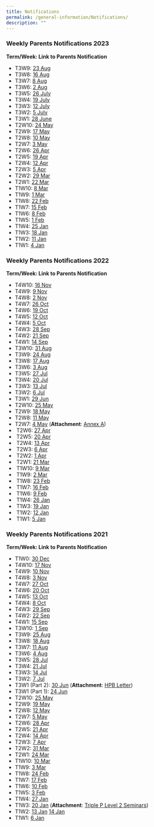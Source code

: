 ```yaml
---
title: Notifications
permalink: /general-information/Notifications/
description: ""
---
```

### Weekly Parents Notifications 2023

<b>Term/Week: Link to Parents Notification</b>

* T3W9: [23 Aug](/files/Notifications/2023/t3w9%20parents%20notification%20(23%20aug%202023).pdf)
* T3W8: [16 Aug](/files/Notifications/2023/t3w8%20parents%20notification%20(16%20aug%202023).pdf)
* T3W7: [8 Aug](/files/Notifications/2023/t3w7%20parents%20notification%20(8%20aug%202023).pdf)
* T3W6: [2 Aug](/files/Notifications/2023/t3w6%20parents%20notification%20(2%20aug%202023).pdf)
* T3W5: [26 July](/files/Notifications/2023/t3w5%20parents%20notification%20(26%20jul%202023).pdf)
* T3W4: [19 July](/files/Notifications/2023/t3w4%20parents%20notification%20(19%20jul%202023).pdf)
* T3W3: [12 July](/files/Notifications/2023/t3w3%20parents%20notification%20(12%20jul%202023).pdf)
* T3W2: [5 July](/files/Notifications/2023/t3w2%20parents%20notification%20(5%20jul%202023).pdf)
* T3W1: [28 June](/files/Notifications/2023/t3w1%20parents%20notification%20(28%20jun%202023).pdf)
* T2W10: [24 May](/files/Notifications/2023/t2w10%20parents%20notification%20(24%20may%202023).pdf)
* T2W9: [17 May](/files/Notifications/2023/t2w9%20parents%20notification%20(17%20may%202023).pdf)
* T2W8: [10 May](/files/Notifications/2023/t2w8%20parents%20notification%20(10%20may%202023).pdf)
* T2W7: [3 May](/files/Notifications/2023/t2w7%20parents%20notification%20(3%20may%202023).pdf)
* T2W6: [26 Apr](/files/Notifications/2023/t2w6%20parents%20notification%20(26%20apr%202023).pdf)
* T2W5: [19 Apr](/files/Notifications/2023/t2w5%20parents%20notification%20(19%20apr%202023).pdf)
* T2W4: [12 Apr](/files/Notifications/2023/t2w4%20parents%20notification%20(12%20apr%202023).pdf)
* T2W3: [5 Apr](/files/Notifications/2023/t2w3%20parents%20notification%20(5%20apr%202023).pdf)
* T2W2: [29 Mar](/files/Notifications/2023/T2W2%20Parents%20Notification%20(29%20Mar%202023).pdf)
* T2W1: [22 Mar](/files/Notifications/2023/T2W1%20Parents%20Notification%20(22%20Mar%202023).pdf)
* T1W10: [8 Mar](/files/Notifications/2023/T1W10%20Parents%20Notification%20(8%20Mar%202023).pdf)
* T1W9: [1 Mar](/files/Notifications/2023/T1W9%20Parents%20Notification%20(1%20Mar%202023).pdf)
* T1W8: [22 Feb](/files/Notifications/2023/T1W8%20Parents%20Notification%20(22%20Feb%202023).pdf)
* T1W7: [15 Feb](/files/Notifications/2023/T1W7%20Parents%20Notification%20(15%20Feb%202023).pdf)
* T1W6: [8 Feb](/files/Notifications/2023/T1W6%20Parents%20Notification%20(8%20Feb%202023).pdf)
* T1W5: [1 Feb](/files/Notifications/2023/T1W5%20Parents%20Notification%20(1%20Feb%202023).pdf)
* T1W4: [25 Jan](/files/Notifications/2023/T1W4%20Parents%20Notification%20(25%20Jan%202023).pdf)
* T1W3: [18 Jan](/files/Notifications/2023/T1W3%20Parents%20Notification%20(18%20Jan%202023).pdf)
* T1W2: [11 Jan](/files/Notifications/2023/T1W2%20Parents%20Notification%20(11%20Jan%202023).pdf)
* T1W1: [4 Jan](/files/Notifications/2023/T1W1%20Parents%20Notification%20(4%20Jan%202023).pdf)

### Weekly Parents Notifications 2022

<b>Term/Week: Link to Parents Notification</b>

* T4W10: [16 Nov](/files/Notifications/2022/T4W10%20Parents%20Notification%20(16%20Nov%202022).pdf)
* T4W9: [9 Nov](/files/Notifications/2022/T4W9%20Parents%20Notification%20(9%20Nov%202022).pdf)
* T4W8: [2 Nov](/files/Notifications/2022/T4W8%20Parents%20Notification%20(2%20Nov%202022).pdf)
* T4W7: [26 Oct](/files/Notifications/2022/T4W7%20Parents%20Notification%20(26%20Oct%202022).pdf)
* T4W6: [19 Oct](/files/Notifications/2022/T4W6%20Parents%20Notification%20(19%20Oct%202022).pdf)
* T4W5: [12 Oct](/files/Notifications/2022/T4W5%20Parents%20Notification%20(12%20Oct%202022).pdf)
* T4W4: [5 Oct](/files/Notifications/2022/T4W4%20Parents%20Notification%20(5%20Oct%202022).pdf)
* T4W3: [28 Sep](/files/Notifications/2022/T4W3%20Parents%20Notification%20(28%20Sep%202022).pdf)
* T4W2: [21 Sep](/files/Notifications/2022/T4W2%20Parents%20Notification%20(21%20Sep%202022).pdf)
* T4W1: [14 Sep](/files/Notifications/2022/T4W1%20Parents%20Notification%20(14%20Sep%202022).pdf)
* T3W10: [31 Aug](/files/Notifications/2022/T3W10%20Parents%20Notification%20(31%20Aug%202022).pdf)
* T3W9: [24 Aug](/files/Notifications/2022/T3W9%20Parents%20Notification%20(24%20Aug%202022).pdf)
* T3W8: [17 Aug](/files/Notifications/2022/T3W8%20Parents%20Notification%20(17%20Aug%202022).pdf)
* T3W6: [3 Aug](/files/Notifications/2022/T3W6%20Parents%20Notification%20(3%20Aug%202022).pdf)
* T3W5: [27 Jul](/files/Notifications/2022/T3W5%20Parents%20Notification%20(27%20Jul%202022).pdf)
* T3W4: [20 Jul](/files/Notifications/2022/T3W4%20Parents%20Notification%20(20%20Jul%202022).pdf)
* T3W3: [13 Jul](/files/Notifications/2022/T3W3%20Parents%20Notification%20(13%20Jul%202022).pdf)
* T3W2: [6 Jul](/files/Notifications/2022/T3W2%20Parents%20Notification%20(6%20Jul%202022).pdf)
* T3W1: [29 Jun](/files/Notifications/2022/T3W1%20Parents%20Notification%20(29%20Jun%202022).pdf)
* T2W10: [25 May](/files/Notifications/2022/T2W10%20Parents%20Notification%20(25%20May%202022).pdf)
* T2W9: [18 May](/files/Notifications/2022/T2W9%20Parents%20Notification%20(18%20May%202022).pdf)
* T2W8: [11 May](/files/Notifications/2022/T2W8%20Parents%20Notification%20(11%20May%202022).pdf)
* T2W7: [4 May](/files/Notifications/2022/T2W7%20Parents%20Notification%20(4%20May%202022).pdf) (<b>Attachment</b>: [Annex A](/files/Notifications/2022/Guide%20for%20Parents%20on%20PG%20Mobile%20App%20(Meetings%20Feature)%20User%20Guide%20(April%202022).pdf))
* &nbsp;T2W6: [27 Apr](/files/Notifications/2022/T2W6%20Parents%20notification%20(27%20Apr%202022).pdf)
* &nbsp;T2W5: [20 Apr](/files/Notifications/2022/T2W5%20Parents%20notification%20(20%20Apr%202022).pdf)
* &nbsp;T2W4: [13 Apr](/files/Notifications/2022/T2W4%20Parents%20notification%20(13%20Apr%202022).pdf)
* &nbsp;T2W3: [6 Apr](/files/Notifications/2022/T2W3%20Parents%20notification%20(6%20Apr%202022).pdf)
* &nbsp;T2W2: [1 Apr](/files/Notifications/2022/T2W2%20Parents%20notification%20(1%20Apr%202022)_updated%204Apr2022.pdf)
* &nbsp;T2W1: [21 Mar](/files/Notifications/2022/T2W1%20Parents%20notification%20(21%20Mar%202022).pdf)
* &nbsp;T1W10: [9 Mar](/files/Notifications/2022/T1W10%20Parents%20notification%20(9%20Mar%202022).pdf)
* &nbsp;T1W9: [2 Mar](/files/Notifications/2022/T1W9%20Parents%20notification%20(2%20Mar%202022).pdf)
* &nbsp;T1W8: [23 Feb](/files/Notifications/2022/T1W8%20Parents%20notification%20(23%20Feb%202022).pdf)
* &nbsp;T1W7: [16 Feb](/files/Notifications/2022/T1W7%20Parents%20notification%20(16%20Feb%202022).pdf)
* &nbsp;T1W6: [9 Feb](/files/Notifications/2022/T1W6%20Parents%20notification%20(9%20Feb%202022).pdf)
* &nbsp;T1W4: [26 Jan](/files/Notifications/2022/T1W4%20Parents%20notification%20(26%20Jan%202022).pdf)
* &nbsp;T1W3: [19 Jan](/files/Notifications/2022/T1W3%20Parents%20Notification%20(19%20Jan%202022).pdf)
* &nbsp;T1W2: [12 Jan](/files/Notifications/2022/T1W2%20Parents%20Notification%20(12%20Jan%202022).pdf)
* &nbsp;T1W1: [5 Jan](/files/Notifications/2022/T1W1%20Parents%20Notification%20(5%20Jan%202022).pdf)

### Weekly Parents Notifications 2021

<b>Term/Week: Link to Parents Notification</b>

* T1W0: [30 Dec](/files/Notifications/2021/T1W0%20Parents%20notification%20(30%20Dec%202021).pdf)
* T4W10: [17 Nov](/files/Notifications/2021/T4W10%20Parents%20Notification%20(17Nov%202021).pdf)
* T4W9: [10 Nov](/files/Notifications/2021/T4W9%20Parents%20Notification%20(10%20Nov%202021).pdf)
* T4W8: [3 Nov](/files/Notifications/2021/T4W8%20Parents%20Notification%20(3%20Nov%202021).pdf)
* T4W7: [27 Oct](/files/Notifications/2021/T4W7%20Parents'%20Notification%20(27%20Oct%202021).pdf)
* T4W6: [20 Oct](/files/Notifications/2021/T4W6%20Parents%20Notification%20(20%20Oct%202021).pdf)
* T4W5: [13 Oct](/files/Notifications/2021/T4W5%20Parents%20Notification%20(13%20Oct%202021).pdf)
* T4W4: [8 Oct](/files/Notifications/2021/T4W4%20Parents%20Notification%20(8%20Oct%202021).pdf)
* T4W3: [29 Sep](/files/Notifications/2021/T4W3%20Parents%20Notification%20(29Sep2021).pdf)
* T4W2: [22 Sep](/files/Notifications/2021/T4W2%20Parents%20Notification%20(22%20Sep%202021).pdf)
* T4W1: [15 Sep](/files/Notifications/2021/T4W1%20Parents%20Notification%20(15%20Sep%202021).pdf)
* T3W10: [1 Sep](/files/Notifications/2021/T3W10%20Parents%20Notification%20(1%20Sep%202021).pdf)
* T3W9: [25 Aug](/files/Notifications/2021/T3W9%20Parents%20Notification%20(25%20AUG%202021).pdf)
* T3W8: [18 Aug](/files/Notifications/2021/T3W8%20Parents%20Notification%20(18%20AUG%202021).pdf)
* T3W7: [11 Aug](/files/Notifications/2021/T3W7%20Parents%20Notification%20(11Aug2021).pdf)
* T3W6: [4 Aug](/files/Notifications/2021/T3W6%20Parents%20Notification%20(4%20AUG%202021).pdf)
* T3W5: [28 Jul](/files/Notifications/2021/T3W5%20Parents%20Notification%20(28%20Jul%202021).pdf)
* T3W4: [21 Jul](/files/Notifications/2021/T3W4%20Parents%20Notification%20(21%20Jul%202021).pdf)
* T3W3: [14 Jul](/files/Notifications/2021/T3W3%20Parents%20Notification%20(14%20Jul%202021).pdf)
* T3W2: [7 Jul](/files/Notifications/2021/T3W2%20Parents%20Notification%20(7%20Jul%202021).pdf)
* T3W1 (Part 2): [30 Jun](/files/Notifications/2021/T3W1%20Parents%20Notification%20(Part%202).pdf) (<b>Attachment</b>: [HPB Letter](/files/Notifications/2021/Phase3HA%20Resumption%20of%20Services_Merged%20Letter%20to%20Primary%20School%20Parents.pdf))
* T3W1 (Part 1): [24 Jun](/files/Notifications/2021/T3W1%20Parents%20Notification%20(Part%201).pdf)
* T2W10: [25 May](/files/Notifications/2021/T2W10%20Parents%20Notification%20(25%20May%202021).pdf)
* T2W9: [19 May](/files/Notifications/2021/T2W9%20Parents%20Notification%20(19%20May%202021).pdf)
* T2W8: [12 May](/files/Notifications/2021/T2W8%20Parents%20Notification%20(12%20May%202021).pdf)
* T2W7: [5 May](/files/Notifications/2021/T2W7%20Parents%20Notification%20(5%20May%202021).pdf)
* T2W6: [28 Apr](/files/Notifications/2021/T2W6%20Parents%20Notification%20(28%20Apr%202021).pdf)
* T2W5: [21 Apr](/files/Notifications/2021/T2W5%20Parents%20Notification%20(21%20Apr%202021).pdf)
* T2W4: [14 Apr](/files/Notifications/2021/T2W4%20Parents%20notification%20(14%20Apr%202021).pdf)
* T2W3: [7 Apr](/files/Notifications/2021/T2W3%20Parents%20notification%20(7%20Apr%202021).pdf)
* T2W2: [31 Mar](/files/Notifications/2021/T2W2%20Parents%20notification%20(31%20Mar%202021).pdf)
* T2W1: [24 Mar](/files/Notifications/2021/T2W1%20Parents%20notification%20(24%20Mar%202021).pdf)
* T1W10: [10 Mar](/files/Notifications/2021/T1W10%20Parents%20notification%20(10%20Mar%202021).pdf)
* T1W9: [3 Mar](/files/Notifications/2021/T1W9%20Parents%20Notification%20(3%20Mar%202021).pdf)
* T1W8: [24 Feb](/files/Notifications/2021/T1W8%20Parents%20Notification%20(24%20Feb%202021).pdf)
* T1W7: [17 Feb](/files/Notifications/2021/T1W7%20Parents%20Notification%20(17%20Feb%202021).pdf)
* T1W6: [10 Feb](/files/Notifications/2021/T1W6%20Parents%20Notification%20(10%20Feb%202021)_version%202.pdf)
* T1W5: [3 Feb](/files/Notifications/2021/T1W5%20Parents%20Notification%20(3%20Feb%202021).pdf)
* T1W4: [27 Jan](/files/Notifications/2021/T1W4%20Parents%20Notification%20(27%20Jan%202021).pdf)
* T1W3: [20 Jan](/files/Notifications/2021/T1W3%20Parents%20Notification%20(20%20Jan%202021)_final.pdf) (<b>Attachment</b>: [Triple P Level 2 Seminars](/files/Notifications/2021/L2%20Seminar%20Infographic%20-%20Run%201.pdf))
* T1W2: [13 Jan](/files/Notifications/2021/T1W2%20Parents%20Notification%20(13%20JAN%202021).pdf) [14 Jan](/files/Notifications/2021/T1W2%20Parents%20Notification%20(14%20JAN%202021).pdf)
* T1W1: [6 Jan](/files/Notifications/2021/T1W1%20Parents%20Notification%20(6%20JAN%202021).pdf)